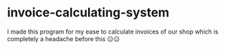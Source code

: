 # invoice-calculating-system
I made this program for my ease to calculate invoices of our shop which is completely a headache before this 😑😑
